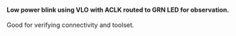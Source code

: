 #### Low power blink using VLO with ACLK routed to GRN LED for observation.

Good for verifying connectivity and toolset.
